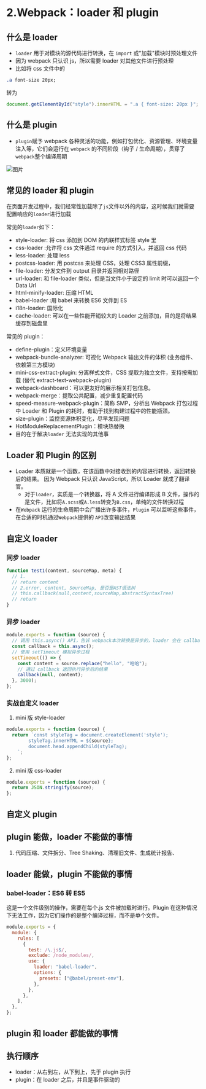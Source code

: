 # 2.Webpack：loader 和 plugin

## 什么是 loader

- `loader` 用于对模块的源代码进行转换，在 `import` 或"加载"模块时预处理文件
- 因为 webpack 只认识 js，所以需要 loader 对其他文件进行预处理
- 比如将 css 文件中的

```css
.a font-size 20px;
```

转为

```js
document.getElementById("style").innerHTML = ".a { font-size: 20px }";
```

## 什么是 plugin

- `plugin`赋予 webpack 各种灵活的功能，例如打包优化、资源管理、环境变量注入等，它们会运行在 `webpack` 的不同阶段（钩子 / 生命周期），贯穿了`webpack`整个编译周期

![图片](https://mmbiz.qpic.cn/mmbiz_png/gH31uF9VIibQfxicUfGuYySiax3Sziar4T44GWBj3RTd8grYvITric8r1E87ib7Heojz1rDkJaViaJ72oBTRKamo6oNNw/640?wx_fmt=png&tp=webp&wxfrom=5&wx_lazy=1&wx_co=1)

## 常见的 loader 和 plugin

在页面开发过程中，我们经常性加载除了`js`文件以外的内容，这时候我们就需要配置响应的`loader`进行加载

常见的`loader`如下：

- style-loader: 将 css 添加到 DOM 的内联样式标签 style 里
- css-loader :允许将 css 文件通过 require 的方式引入，并返回 css 代码
- less-loader: 处理 less
- postcss-loader: 用 postcss 来处理 CSS，处理 CSS3 属性前缀，
- file-loader: 分发文件到 output 目录并返回相对路径
- url-loader: 和 file-loader 类似，但是当文件小于设定的 limit 时可以返回一个 Data Url
- html-minify-loader: 压缩 HTML
- babel-loader :用 babel 来转换 ES6 文件到 ES
- i18n-loader: 国际化
- cache-loader: 可以在一些性能开销较大的 Loader 之前添加，目的是将结果缓存到磁盘里

常见的 plugin：

- define-plugin：定义环境变量
- webpack-bundle-analyzer: 可视化 Webpack 输出文件的体积 (业务组件、依赖第三方模块)
- mini-css-extract-plugin: 分离样式文件，CSS 提取为独立文件，支持按需加载 (替代 extract-text-webpack-plugin)
- webpack-dashboard：可以更友好的展示相关打包信息。
- webpack-merge：提取公共配置，减少重复配置代码
- speed-measure-webpack-plugin：简称 SMP，分析出 Webpack 打包过程中 Loader 和 Plugin 的耗时，有助于找到构建过程中的性能瓶颈。
- size-plugin：监控资源体积变化，尽早发现问题
- HotModuleReplacementPlugin：模块热替换
- 目的在于解决`loader` 无法实现的其他事

## Loader 和 Plugin 的区别

- Loader 本质就是一个函数，在该函数中对接收到的内容进行转换，返回转换后的结果。 因为 Webpack 只认识 JavaScript，所以 Loader 就成了翻译官。
  - 对于`loader`，实质是一个转换器，将 A 文件进行编译形成 B 文件，操作的是文件，比如将`A.scss`或`A.less`转变为`B.css`，单纯的文件转换过程
- 在`Webpack` 运行的生命周期中会广播出许多事件，`Plugin` 可以监听这些事件，在合适的时机通过`Webpack`提供的 `API`改变输出结果

## 自定义 loader

### 同步 loader

```js
function test1(content, sourceMap, meta) {
  // 1.
  // return content
  // 2.error, content, SourceMap, 是否是AST语法树
  // this.callback(null,content,sourceMap,abstractSyntaxTree)
  // return
}
```

### 异步 loader

```js
module.exports = function (source) {
  // 调用 this.async() API，告诉 webpack本次转换是异步的，loader 会在 callback 中返回结果
  const callback = this.async();
  // 使用 setTimeout 模拟异步过程
  setTimeout(() => {
    const content = source.replace("hello", "哈哈");
    // 通过 callback 返回执行异步后的结果
    callback(null, content);
  }, 3000);
};
```

### 实战自定义 loader

1. mini 版 style-loader

```js
module.exports = function (source) {
  return `const styleTag = document.createElement('style');
        styleTag.innerHTML = ${source};
        document.head.appendChild(styleTag);
    `;
};
```

2. mini 版 css-loader

```js
module.exports = function (source) {
  return JSON.stringify(source);
};
```

## 自定义 plugin

## plugin 能做，loader 不能做的事情

1. 代码压缩、文件拆分、Tree Shaking、清理旧文件、生成统计报告、

## loader 能做，plugin 不能做的事情

### babel-loader：ES6 转 ES5

这是一个文件级别的操作，需要在每个.js 文件被加载时进行。Plugin 在这种情况下无法工作，因为它们操作的是整个编译过程，而不是单个文件。

```js
module.exports = {
  module: {
    rules: [
      {
        test: /\.js$/,
        exclude: /node_modules/,
        use: {
          loader: "babel-loader",
          options: {
            presets: ["@babel/preset-env"],
          },
        },
      },
    ],
  },
};
```

## plugin 和 loader 都能做的事情

## 执行顺序

- loader：从右到左，从下到上，先于 plugin 执行
- plugin：在 loader 之后，并且是事件驱动的

